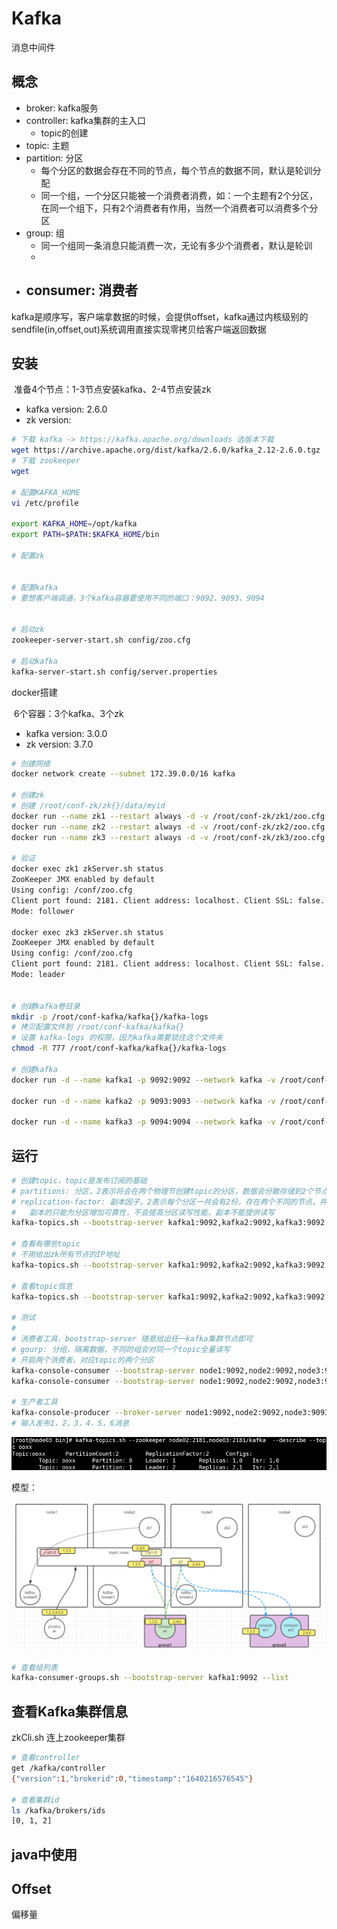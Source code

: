 Kafka
====

消息中间件

## 概念

- broker:  kafka服务
- controller:  kafka集群的主入口
  - topic的创建
- topic: 主题
- partition: 分区
  - 每个分区的数据会存在不同的节点，每个节点的数据不同，默认是轮训分配
  - 同一个组，一个分区只能被一个消费者消费，如：一个主题有2个分区，在同一个组下，只有2个消费者有作用，当然一个消费者可以消费多个分区
- group: 组
  - 同一个组同一条消息只能消费一次，无论有多少个消费者，默认是轮训
  - 
- consumer: 消费者
  - 



kafka是顺序写，客户端拿数据的时候，会提供offset，kafka通过内核级别的sendfile(in,offset,out)系统调用直接实现零拷贝给客户端返回数据





## 安装

​	准备4个节点：1-3节点安装kafka、2-4节点安装zk

- kafka version: 2.6.0
- zk version:

```sh
# 下载 kafka -> https://kafka.apache.org/downloads 选版本下载
wget https://archive.apache.org/dist/kafka/2.6.0/kafka_2.12-2.6.0.tgz
# 下载 zookeeper
wget 

# 配置KAFKA_HOME
vi /etc/profile

export KAFKA_HOME=/opt/kafka
export PATH=$PATH:$KAFKA_HOME/bin

# 配置zk


# 配置kafka
# 要想客户端调通，3个kafka容器要使用不同的端口：9092、9093、9094


# 启动zk
zookeeper-server-start.sh config/zoo.cfg

# 启动kafka
kafka-server-start.sh config/server.properties

```



docker搭建

​	6个容器：3个kafka、3个zk

- kafka version: 3.0.0
- zk version: 3.7.0

```sh
# 创建网络
docker network create --subnet 172.39.0.0/16 kafka

# 创建zk
# 创建 /root/conf-zk/zk{}/data/myid
docker run --name zk1 --restart always -d -v /root/conf-zk/zk1/zoo.cfg:/conf/zoo.cfg -v /root/conf-zk/zk1/data/:/data --net kafka network-alia zookeeper
docker run --name zk2 --restart always -d -v /root/conf-zk/zk2/zoo.cfg:/conf/zoo.cfg -v /root/conf-zk/zk2/data/:/data --net kafka network-alia zookeeper
docker run --name zk3 --restart always -d -v /root/conf-zk/zk3/zoo.cfg:/conf/zoo.cfg -v /root/conf-zk/zk3/data/:/data --net kafka network-alia zookeeper

# 验证
docker exec zk1 zkServer.sh status
ZooKeeper JMX enabled by default
Using config: /conf/zoo.cfg
Client port found: 2181. Client address: localhost. Client SSL: false.
Mode: follower

docker exec zk3 zkServer.sh status
ZooKeeper JMX enabled by default
Using config: /conf/zoo.cfg
Client port found: 2181. Client address: localhost. Client SSL: false.
Mode: leader


# 创建kafka卷目录
mkdir -p /root/conf-kafka/kafka{}/kafka-logs
# 拷贝配置文件到 /root/conf-kafka/kafka{}
# 设置 kafka-logs 的权限，因为kafka需要锁住这个文件夹
chmod -R 777 /root/conf-kafka/kafka{}/kafka-logs

# 创建kafka
docker run -d --name kafka1 -p 9092:9092 --network kafka -v /root/conf-kafka/kafka1/:/data bitnami/kafka:latest kafka-server-start.sh /data/server.properties

docker run -d --name kafka2 -p 9093:9093 --network kafka -v /root/conf-kafka/kafka2/:/data bitnami/kafka:latest kafka-server-start.sh /data/server.properties

docker run -d --name kafka3 -p 9094:9094 --network kafka -v /root/conf-kafka/kafka3/:/data bitnami/kafka:latest kafka-server-start.sh /data/server.properties
```



## 运行

```sh
# 创建topic，topic是发布订阅的基础
# partitions: 分区，2表示将会在两个物理节创建topic的分区，数据会分散存储到2个节点
# replication-factor: 副本因子，2表示每个分区一共会有2份，存在两个不同的节点，并且其中有一个被标识为leader
#	副本的只能为分区增加可靠性，不会提高分区读写性能，副本不能提供读写
kafka-topics.sh --bootstrap-server kafka1:9092,kafka2:9092,kafka3:9092 --create --topic ooxx --partitions 2 --replication-factor 2

# 查看有哪些topic
# 不用给出zk所有节点的IP地址
kafka-topics.sh --bootstrap-server kafka1:9092,kafka2:9092,kafka3:9092 --list

# 查看topic信息
kafka-topics.sh --bootstrap-server kafka1:9092,kafka2:9092,kafka3:9092 --describe --topic ooxx

# 测试
#
# 消费者工具，bootstrap-server 随意给出任一kafka集群节点即可
# gourp: 分组，隔离数据，不同的组会对同一个topic全量读写
# 开启两个消费者，对应topic的两个分区
kafka-console-consumer --bootstrap-server node1:9092,node2:9092,node3:9093 --topic ooxx --group test
kafka-console-consumer --bootstrap-server node1:9092,node2:9092,node3:9093 --topic ooxx --group test

# 生产者工具
kafka-console-producer --broker-server node1:9092,node2:9092,node3:9093 --topic ooxx --group test
# 输入发布1，2，3，4，5，6消息
```

![image-20211222164945249](assets/image-20211222164945249.png)

模型：

![image-20211224170203847](assets/image-20211224170203847.png)

```sh
# 查看组列表
kafka-consumer-groups.sh --bootstrap-server kafka1:9092 --list 
```



## 查看Kafka集群信息

zkCli.sh 连上zookeeper集群

```sh
# 查看controller
get /kafka/controller
{"version":1,"brokerid":0,"timestamp":"1640216576545"}

# 查看集群id
ls /kafka/brokers/ids
[0, 1, 2]

```



## java中使用



## Offset

偏移量



